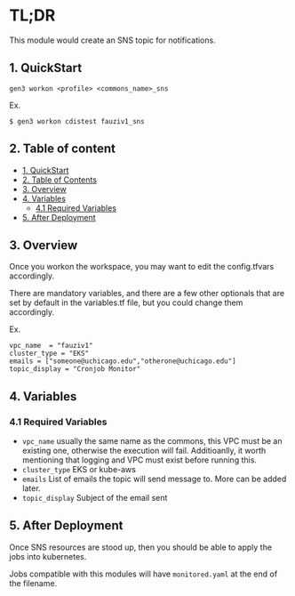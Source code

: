 # TL;DR

This module would create an SNS topic for notifications.


## 1. QuickStart

```
gen3 workon <profile> <commons_name>_sns
```

Ex.
```
$ gen3 workon cdistest fauziv1_sns
```

## 2. Table of content

- [1. QuickStart](#1-quickstart)
- [2. Table of Contents](#2-table-of-contents)
- [3. Overview](#3-overview)
- [4. Variables](#4-variables)
  - [4.1 Required Variables](#41-required-variables)
- [5. After Deployment](#5-after-deployment)



## 3. Overview

Once you workon the workspace, you may want to edit the config.tfvars accordingly. 

There are mandatory variables, and there are a few other optionals that are set by default in the variables.tf file, but you could change them accordingly.

Ex.
```
vpc_name  = "fauziv1"
cluster_type = "EKS"
emails = ["someone@uchicago.edu","otherone@uchicago.edu"]
topic_display = "Cronjob Monitor"
```

## 4. Variables 

### 4.1 Required Variables 

* `vpc_name` usually the same name as the commons, this VPC must be an existing one, otherwise the execution will fail. Additioanlly, it worth mentioning that logging and VPC must exist before running this.
* `cluster_type` EKS or kube-aws
* `emails` List of emails the topic will send message to. More can be added later.
* `topic_display` Subject of the email sent


## 5. After Deployment

Once SNS resources are stood up, then you should be able to apply the jobs into kubernetes. 

Jobs compatible with this modules will have `monitored.yaml` at the end of the filename.


